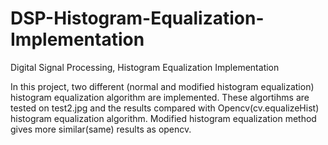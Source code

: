 # DSP-Histogram-Equalization-Implementation
Digital Signal Processing, Histogram Equalization Implementation 

In this project, two different (normal and modified histogram equalization) histogram equalization algorithm are implemented. 
These algortihms are tested on test2.jpg and the results compared with Opencv(cv.equalizeHist) histogram equalization algorithm. 
Modified histogram equalization method gives more similar(same) results as opencv. 

